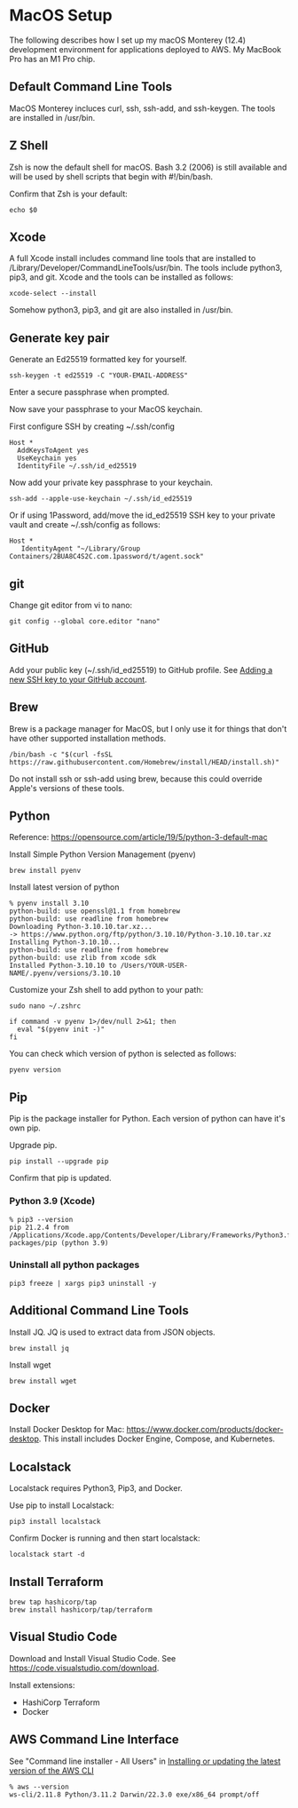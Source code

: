 # MacOS Setup

The following describes how I set up my macOS Monterey (12.4) development environment for applications deployed to AWS. My MacBook Pro has an M1 Pro chip.

## Default Command Line Tools

MacOS Monterey incluces curl, ssh, ssh-add, and ssh-keygen. The tools are installed in /usr/bin.

## Z Shell

Zsh is now the default shell for macOS. Bash 3.2 (2006) is still available and will be used by shell scripts that begin with #!/bin/bash.

Confirm that Zsh is your default:

    echo $0

## Xcode

A full Xcode install includes command line tools that are installed to /Library/Developer/CommandLineTools/usr/bin. The tools include python3, pip3, and git. Xcode and the tools can be installed as follows:
    
    xcode-select --install
    
Somehow python3, pip3, and git are also installed in /usr/bin.

## Generate key pair

Generate an Ed25519 formatted key for yourself.
    
    ssh-keygen -t ed25519 -C "YOUR-EMAIL-ADDRESS"

Enter a secure passphrase when prompted.

Now save your passphrase to your MacOS keychain.

First configure SSH by creating ~/.ssh/config

    Host *
      AddKeysToAgent yes
      UseKeychain yes
      IdentityFile ~/.ssh/id_ed25519
      
Now add your private key passphrase to your keychain.

    ssh-add --apple-use-keychain ~/.ssh/id_ed25519
      
Or if using 1Password, add/move the id_ed25519 SSH key to your private vault and create ~/.ssh/config as follows:

    Host *
	   IdentityAgent "~/Library/Group Containers/2BUA8C4S2C.com.1password/t/agent.sock"
       
## git

Change git editor from vi to nano:

    git config --global core.editor "nano"

## GitHub

Add your public key (~/.ssh/id_ed25519) to GitHub profile. See [Adding a new SSH key to your GitHub account](https://docs.github.com/en/authentication/connecting-to-github-with-ssh/adding-a-new-ssh-key-to-your-github-account).

## Brew

Brew is a package manager for MacOS, but I only use it for things that don't have other supported installation methods.

    /bin/bash -c "$(curl -fsSL https://raw.githubusercontent.com/Homebrew/install/HEAD/install.sh)"

Do not install ssh or ssh-add using brew, because this could override Apple's versions of these tools.

## Python

Reference: https://opensource.com/article/19/5/python-3-default-mac

Install Simple Python Version Management (pyenv)

    brew install pyenv

Install latest version of python

    % pyenv install 3.10 
    python-build: use openssl@1.1 from homebrew
    python-build: use readline from homebrew
    Downloading Python-3.10.10.tar.xz...
    -> https://www.python.org/ftp/python/3.10.10/Python-3.10.10.tar.xz
    Installing Python-3.10.10...
    python-build: use readline from homebrew
    python-build: use zlib from xcode sdk
    Installed Python-3.10.10 to /Users/YOUR-USER-NAME/.pyenv/versions/3.10.10

Customize your Zsh shell to add python to your path:

    sudo nano ~/.zshrc
    
    if command -v pyenv 1>/dev/null 2>&1; then
      eval "$(pyenv init -)"
    fi
    
You can check which version of python is selected as follows:

    pyenv version 

## Pip

Pip is the package installer for Python. Each version of python can have it's own pip.

Upgrade pip. 

    pip install --upgrade pip

Confirm that pip is updated.
    
### Python 3.9 (Xcode)

    % pip3 --version
    pip 21.2.4 from /Applications/Xcode.app/Contents/Developer/Library/Frameworks/Python3.framework/Versions/3.9/lib/python3.9/site-packages/pip (python 3.9)
    
### Uninstall all python packages

    pip3 freeze | xargs pip3 uninstall -y

## Additional Command Line Tools

Install JQ. JQ is used to extract data from JSON objects.

    brew install jq

Install wget

    brew install wget

## Docker

Install Docker Desktop for Mac: https://www.docker.com/products/docker-desktop. This install includes Docker Engine, Compose, and Kubernetes.

## Localstack

Localstack requires Python3, Pip3, and Docker.

Use pip to install Localstack:

    pip3 install localstack

Confirm Docker is running and then start localstack:

    localstack start -d

## Install Terraform

    brew tap hashicorp/tap
    brew install hashicorp/tap/terraform

## Visual Studio Code

Download and Install Visual Studio Code. See https://code.visualstudio.com/download. 

Install extensions:
- HashiCorp Terraform 
- Docker

## AWS Command Line Interface

See "Command line installer - All Users" in  [Installing or updating the latest version of the AWS CLI](https://docs.aws.amazon.com/cli/latest/userguide/getting-started-install.html)

    % aws --version
    ws-cli/2.11.8 Python/3.11.2 Darwin/22.3.0 exe/x86_64 prompt/off

